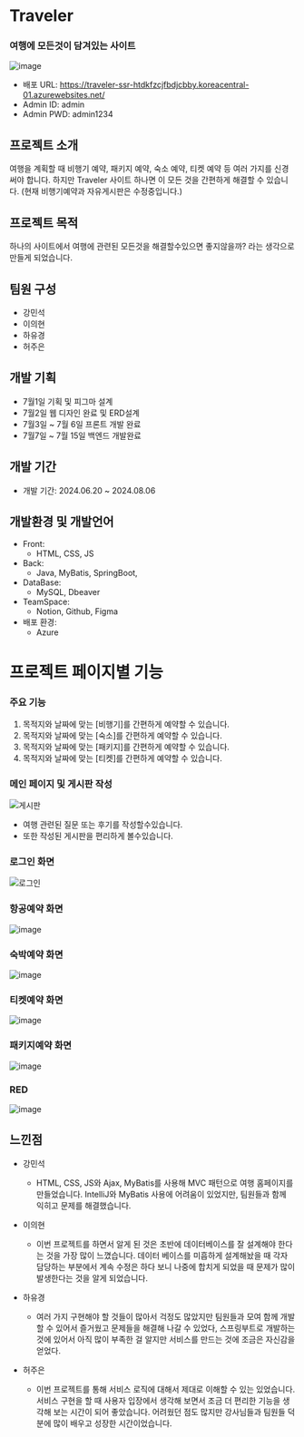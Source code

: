# Traveler


### 여행에 모든것이 담겨있는 사이트

![image](https://github.com/user-attachments/assets/d2868a55-9da8-490d-8dcf-b3868947d823)

- 배포 URL: https://traveler-ssr-htdkfzcjfbdjcbby.koreacentral-01.azurewebsites.net/
- Admin ID: admin
- Admin PWD: admin1234


## 프로젝트 소개

여행을 계획할 때 비행기 예약, 패키지 예약, 숙소 예약, 티켓 예약 등 여러 가지를 신경 써야 합니다. 하지만 Traveler 사이트 하나면 이 모든 것을 간편하게 해결할 수 있습니다.
(현재 비행기예약과 자유게시판은 수정중입니다.)

## 프로젝트 목적

하나의 사이트에서 여행에 관련된 모든것을 해결할수있으면 좋지않을까? 라는 생각으로 만들게 되었습니다.

## 팀원 구성

- 강민석
- 이의현
- 하유경
- 허주은

## 개발 기획
- 7월1일 기획 및 피그마 설계
- 7월2일 웹 디자인 완료 및 ERD설계
- 7월3일 ~ 7월 6일 프론트 개발 완료
- 7월7일 ~ 7월 15일 백엔드 개발완료

## 개발 기간

- 개발 기간: 2024.06.20 ~ 2024.08.06

## 개발환경 및 개발언어

- Front:
  -  HTML, CSS, JS
- Back:
  - Java, MyBatis, SpringBoot,
- DataBase:
  - MySQL, Dbeaver
- TeamSpace:
  - Notion, Github, Figma
- 배포 환경:
  - Azure

# 프로젝트 페이지별 기능

### 주요 기능
1. 목적지와 날짜에 맞는 [비행기]를 간편하게 예약할 수 있습니다.
2. 목적지와 날짜에 맞는 [숙소]를 간편하게 예약할 수 있습니다.
3. 목적지와 날짜에 맞는 [패키지]를 간편하게 예약할 수 있습니다.
4. 목적지와 날짜에 맞는 [티켓]를 간편하게 예약할 수 있습니다.


### 메인 페이지 및 게시판 작성
![게시판](https://github.com/user-attachments/assets/5b87ed17-71f3-4e3f-9ab5-84318e55e5b9)
- 여행 관련된 질문 또는 후기를 작성할수있습니다.
- 또한 작성된 게시판을 편리하게 볼수있습니다.

 
### 로그인 화면
![로그인](https://github.com/user-attachments/assets/f8fc9dfb-b1cb-4ef0-80e1-552e3fd1edf0)

### 항공예약 화면
![image](https://github.com/user-attachments/assets/3a859518-7e8f-4653-97fa-e3cdccaeab5f)


### 숙박예약 화면
![image](https://github.com/user-attachments/assets/a24bf30c-5caa-4a70-ba19-849857fcd04d)


### 티켓예약 화면
![image](https://github.com/user-attachments/assets/6c79355d-9cc1-4140-9dcc-5e8e354d90ed)



### 패키지예약 화면
![image](https://github.com/user-attachments/assets/430fbd8a-fd4e-4451-a851-77856037789b)


### RED 
![image](https://github.com/user-attachments/assets/a7ebb675-2438-49c3-b54f-b3e1b721da38)




## 느낀점

- 강민석
  - HTML, CSS, JS와 Ajax, MyBatis를 사용해 MVC 패턴으로 여행 홈페이지를 만들었습니다. IntelliJ와 MyBatis 사용에 어려움이 있었지만, 팀원들과 함께 익히고 문제를 해결했습니다.
 
- 이의현
  - 이번 프로젝트를 하면서 알게 된 것은 초반에 데이터베이스를 잘 설계해야 한다는 것을 가장 많이 느꼈습니다. 데이터 베이스를 미흡하게 설계해놨을 때 각자 담당하는 부분에서 계속 수정은 하다 보니 나중에 합치게 되었을 때 문제가 많이 발생한다는 것을 알게 되었습니다.
  
- 하유경
  - 여러 가지 구현해야 할 것들이 많아서 걱정도 많았지만 팀원들과 모여 함께 개발할 수 있어서 즐거웠고 문제들을 해결해 나갈 수 있었다, 스프링부트로 개발하는 것에 있어서 아직 많이 부족한 걸 알지만 서비스를 만드는 것에 조금은 자신감을 얻었다.
  
- 허주은
  - 이번 프로젝트를 통해 서비스 로직에 대해서 제대로 이해할 수 있는 있었습니다. 서비스 구현을 할 때 사용자 입장에서 생각해 보면서 조금 더 편리한 기능을 생각해 보는 시간이 되어 좋았습니다. 어려웠던 점도 많지만 강사님들과 팀원들 덕분에 많이 배우고 성장한 시간이었습니다.
